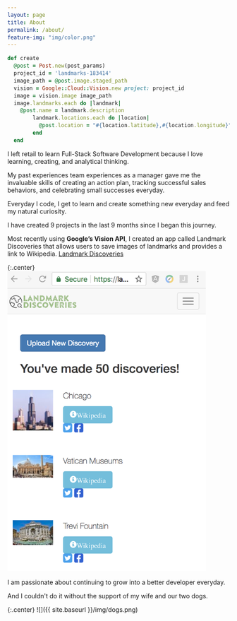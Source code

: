 ```yaml
---
layout: page
title: About
permalink: /about/
feature-img: "img/color.png"
---
```


```ruby
def create
  @post = Post.new(post_params)
  project_id = 'landmarks-183414'
  image_path = @post.image.staged_path
  vision = Google::Cloud::Vision.new project: project_id
  image = vision.image image_path
  image.landmarks.each do |landmark|
    @post.name = landmark.description
        landmark.locations.each do |location|
          @post.location = "#{location.latitude},#{location.longitude}"
        end
  end
```

I left retail to learn Full-Stack Software Development because
I love learning, creating, and analytical thinking.

My past experiences team experiences as a manager gave me the invaluable skills of
creating an action plan, tracking successful sales behaviors, and celebrating small
successes everyday.

Everyday I code, I get to learn and create something new everyday and feed my natural curiosity.

I have created 9 projects in the last 9 months since I began this journey.

Most recently using **Google’s Vision API**, I created an app called Landmark Discoveries that allows users to save images of landmarks and provides a link to Wikipedia. [Landmark Discoveries](https://landmark-discoveries.herokuapp.com/users/sign_up)

{:.center}
<img src="/img/landmark_discoveries1.png" alt="Landmark Discoveries" style="width: 450px;"/>

I am passionate about continuing to grow into a better developer everyday.

And I couldn't do it without the support of my wife and our two dogs.

{:.center}
![]({{ site.baseurl }}/img/dogs.png)
